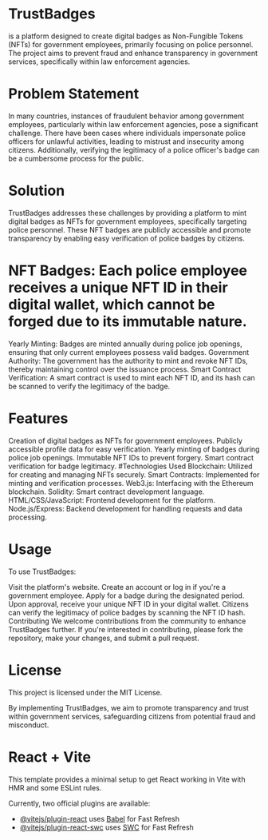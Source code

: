 
# TrustBadges 
is a platform designed to create digital badges as Non-Fungible Tokens (NFTs) for government employees, primarily focusing on police personnel. The project aims to prevent fraud and enhance transparency in government services, specifically within law enforcement agencies.

# Problem Statement
In many countries, instances of fraudulent behavior among government employees, particularly within law enforcement agencies, pose a significant challenge. There have been cases where individuals impersonate police officers for unlawful activities, leading to mistrust and insecurity among citizens. Additionally, verifying the legitimacy of a police officer's badge can be a cumbersome process for the public.

# Solution
TrustBadges addresses these challenges by providing a platform to mint digital badges as NFTs for government employees, specifically targeting police personnel. These NFT badges are publicly accessible and promote transparency by enabling easy verification of police badges by citizens.

# NFT Badges: Each police employee receives a unique NFT ID in their digital wallet, which cannot be forged due to its immutable nature.
Yearly Minting: Badges are minted annually during police job openings, ensuring that only current employees possess valid badges.
Government Authority: The government has the authority to mint and revoke NFT IDs, thereby maintaining control over the issuance process.
Smart Contract Verification: A smart contract is used to mint each NFT ID, and its hash can be scanned to verify the legitimacy of the badge.

# Features
Creation of digital badges as NFTs for government employees.
Publicly accessible profile data for easy verification.
Yearly minting of badges during police job openings.
Immutable NFT IDs to prevent forgery.
Smart contract verification for badge legitimacy.
#Technologies Used
Blockchain: Utilized for creating and managing NFTs securely.
Smart Contracts: Implemented for minting and verification processes.
Web3.js: Interfacing with the Ethereum blockchain.
Solidity: Smart contract development language.
HTML/CSS/JavaScript: Frontend development for the platform.
Node.js/Express: Backend development for handling requests and data processing.

# Usage
To use TrustBadges:

Visit the platform's website.
Create an account or log in if you're a government employee.
Apply for a badge during the designated period.
Upon approval, receive your unique NFT ID in your digital wallet.
Citizens can verify the legitimacy of police badges by scanning the NFT ID hash.
Contributing
We welcome contributions from the community to enhance TrustBadges further. If you're interested in contributing, please fork the repository, make your changes, and submit a pull request.

# License
This project is licensed under the MIT License.

By implementing TrustBadges, we aim to promote transparency and trust within government services, safeguarding citizens from potential fraud and misconduct.






# React + Vite

This template provides a minimal setup to get React working in Vite with HMR and some ESLint rules.

Currently, two official plugins are available:

- [@vitejs/plugin-react](https://github.com/vitejs/vite-plugin-react/blob/main/packages/plugin-react/README.md) uses [Babel](https://babeljs.io/) for Fast Refresh
- [@vitejs/plugin-react-swc](https://github.com/vitejs/vite-plugin-react-swc) uses [SWC](https://swc.rs/) for Fast Refresh

